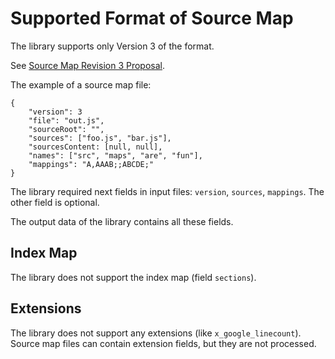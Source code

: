 # Supported Format of Source Map

The library supports only Version 3 of the format.

See [Source Map Revision 3 Proposal](https://docs.google.com/document/d/1U1RGAehQwRypUTovF1KRlpiOFze0b-_2gc6fAH0KY0k/edit).

The example of a source map file:

```
{
    "version": 3
    "file": "out.js",
    "sourceRoot": "",
    "sources": ["foo.js", "bar.js"],
    "sourcesContent: [null, null],
    "names": ["src", "maps", "are", "fun"],
    "mappings": "A,AAAB;;ABCDE;"
}
```

The library required next fields in input files: `version`, `sources`, `mappings`.
The other field is optional.

The output data of the library contains all these fields.

## Index Map

The library does not support the index map (field `sections`).

## Extensions

The library does not support any extensions (like `x_google_linecount`).
Source map files can contain extension fields, but they are not processed.
